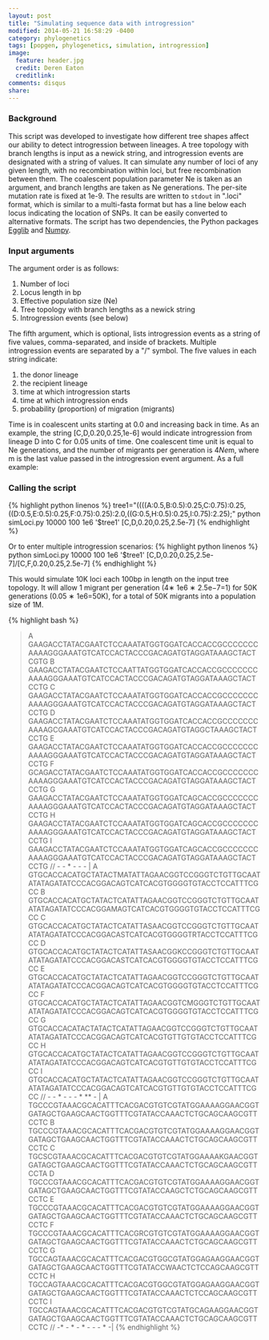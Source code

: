 ```yaml
---
layout: post
title: "Simulating sequence data with introgression"
modified: 2014-05-21 16:58:29 -0400
category: phylogenetics
tags: [popgen, phylogenetics, simulation, introgression]
image:
  feature: header.jpg
  credit: Deren Eaton
  creditlink: 
comments: disqus
share: 
---
```



### Background

This script was developed to investigate how different tree shapes affect our ability to detect introgression between lineages. A tree topology with branch lengths is input as a newick string, and introgression events are designated with a string of values. It can simulate any number of loci of any given length, with no recombination within loci, but free recombination between them. The coalescent population parameter Ne is taken as an argument, and branch lengths are taken as Ne generations. The per-site mutation rate is fixed at 1e-9. The results are written to `stdout` in ".loci" format, which is similar to a multi-fasta format but has a line below each locus indicating the location of SNPs. It can be easily converted to alternative formats. The script has two dependencies, the Python packages [Egglib](http://egglib.sourceforge.net/) and [Numpy](http://www.numpy.org/). 

### Input arguments
The argument order is as follows:  

1. Number of loci
2. Locus length in bp
3. Effective population size (Ne)
4. Tree topology with branch lengths as a newick string 
5. Introgression events (see below)

The fifth argument, which is optional, lists introgression events as a string of five values, comma-separated, and inside of brackets. Multiple introgression events are separated by a "/" symbol. The five values in each string indicate:  

1. the donor lineage
2. the recipient lineage
3. time at which introgression starts
4. time at which introgression ends
5. probability (proportion) of migration (migrants)

Time is in coalescent units starting at 0.0 and increasing back in time. As an example, the string [C,D,0.20,0.25,1e-6] would indicate introgression from lineage D into C for 0.05 units of time. One coalescent time unit is equal to Ne generations, and the number of migrants per generation is 4*Ne*m, where m is the last value passed in the introgression event argument. As a full example:  

### Calling the script
{% highlight python linenos %}
tree1="((((A:0.5,B:0.5):0.25,C:0.75):0.25,((D:0.5,E:0.5):0.25,F:0.75):0.25):2.0,((G:0.5,H:0.5):0.25,I:0.75):2.25);"
python simLoci.py 10000 100 1e6 '$tree1' [C,D,0.20,0.25,2.5e-7]
{% endhighlight %}

Or to enter multiple introgression scenarios:
{% highlight python linenos %}
python simLoci.py 10000 100 1e6 '$tree1' [C,D,0.20,0.25,2.5e-7]/[C,F,0.20,0.25,2.5e-7]
{% endhighlight %}

This would simulate 10K loci each 100bp in length on the input tree topology. It will allow 1 migrant per generation (4∗ 1e6 ∗ 2.5e−7=1) for 50K generations (0.05 ∗ 1e6=50K), for a total of 50K migrants into a population size of 1M.

{% highlight bash %}
>A         GAAGACCTATACGAATCTCCAAATATGGTGGATCACCACCGCCCCCCCAAAAGGGAAATGTCATCCACTACCCGACAGATGTAGGATAAAGCTACTCGTG
>B         GAAGACCTATACGAATCTCCAATTATGGTGGATCACCACCGCCCCCCCAAAAGGGAAATGTCATCCACTACCCGACAGATGTAGGATAAAGCTACTCCTG
>C         GAAGACCTATACGAATCTCCAAATATGGTGGATCACCACCGCCCCCCCAAAAGGGAAATGTCATCCACTACCCGACAGATGTAGGATAAAGCTACTCCTG
>D         GAAGACCTATACGAATCTCCAAATATGGTGGATCACCACCGCCCCCCCAAAAGCGAAATGTCATCCACTACCCGACAGATGTAGGCTAAAGCTACTCCTG
>E         GAAGACCTATACGAATCTCCAAATATGGTGGATCACCACCGCCCCCCCAAAAGGGAAATGTCATCCACTACCCGACAGATGTAGGATAAAGCTACTCCTG
>F         GCAGACCTATACGAATCTCCAAATATGGTGGATCACCACCGCCCCCCCAAAAGGGAAATGTCATCCACTACCCGACAGATGTAGGATAAAGCTACTCCTG
>G         GAAGACCTATACGAATCTCCAAATATGGTGGATCAGCACCGCCCCCCCAAAAGGGAAATGTCATCCACTACCCGACAGATGTAGGATAAAGCTACTCCTG
>H         GAAGACCTATACGAATCTCCAAATATGGTGGATCAGCACCGCCCCCCCAAAAGGGAAATGTCATCCACTACCCGACAGATGTAGGATAAAGCTACTCCTG
>I         GAAGACCTATACGAATCTCCAAATATGGTGGATCAGCACCGCCCCCCCAAAAGGGAAATGTCATCCACTACCCGACAGATGTAGGATAAAGCTACTCCTG
//          -                    -            *                 -                               -           -  |
>A         GTGCACCACATGCTATACTMATATTAGAACGGTCCGGGTCTGTTGCAATATATAGATATCCCACGGACAGTCATCACGTGGGGTGTACCTCCATTTCGCC
>B         GTGCACCACATGCTATACTCATATTAGAACGGTCCGGGTCTGTTGCAATATATAGATATCCCACGGAMAGTCATCACGTGGGGTGTACCTCCATTTCGCC
>C         GTGCACCACATGCTATACTCATATTASAACGGTCCGGGTCTGTTGCAATATATAGATATCCCACGGACASTCATCACGTGGGGTRTACCTCCATTTCGCC
>D         GTGCACCACATGCTATACTCATATTASAACGGKCCGGGTCTGTTGCAATATATAGATATCCCACGGACASTCATCACGTGGGGTGTACCTCCATTTCGCC
>E         GTGCACCACATGCTATACTCATATTAGAACGGTCCGGGTCTGTTGCAATATATAGATATCCCACGGACAGTCATCACGTGGGGTGTACCTCCATTTCGCC
>F         GTGCACCACATGCTATACTCATATTAGAACGGTCMGGGTCTGTTGCAATATATAGATATCCCACGGACAGTCATCACGTGGGGTGTACCTCCATTTCGCC
>G         GTGCACCACATACTATACTCATATTAGAACGGTCCGGGTCTGTTGCAATATATAGATATCCCACGGACAGTCATCACGTGTTGTGTACCTCCATTTCGCC
>H         GTGCACCACATGCTATACTCATATTAGAACGGTCCGGGTCTGTTGCAATATATAGATATCCCACGGACAGTCATCACGTGTTGTGTACCTCCATTTCGCC
>I         GTGCACCACATGCTATACTCATATTAGAACGGTCCGGGTCTGTTGCAATATATAGATATCCCACGGACAGTCATCACGTGTTGTGTACCTCCATTTCGCC
//                    -       -      *     - -                                - *          **  -               |
>A         TGCCCGTAAACGCACATTTCACGACGTGTCGTATGGAAAAGGAACGGTGATAGCTGAAGCAACTGGTTTCGTATACCAAACTCTGCAGCAAGCGTTCCTC
>B         TGCCCGTAAACGCACATTTCACGACGTGTCGTATGGAAAAGGAACGGTGATAGCTGAAGCAACTGGTTTCGTATACCAAACTCTGCAGCAAGCGTTCCTC
>C         TGCSCGTAAACGCACATTTCACGACGTGTCGTATGGAAAAKGAACGGTGATAGCTGAAGCAACTGGTTTCGTATACCAAACTCTGCAGCAAGCGTTCCTA
>D         TGCCCGTAAACGCACATTTCACGACGTGTCGTATGGAAAAGGAACGGTGATAGCTGAAGCAACTGGTTTCGTATACCAAGCTCTGCAGCAAGCGTTCCTC
>E         TGCCCGTAAACGCACATTTCACGACGTGTCGTATGGAAAAGGAACGGTGATAGCTGAAGCAACTGGTTTCGTATACCAAACTCTGCAGCAAGCGTTCCTC
>F         TGCCCGTAAACGCACATTTCACGRCGTGTCGTATGGAAAAGGAACGGTGATAGCTGAAGCAACTGGTTTCGTATACCAAACTCTGCAGCAAGCGTTCCTC
>G         TGCCAGTAAACGCACATTTCACGACGTGGCGTATGGAGAAGGAACGGTGATAGCTGAAGCAACTGGTTTCGTATACCWAACTCTCCAGCAAGCGTTCCTC
>H         TGCCAGTAAACGCACATTTCACGACGTGGCGTATGGAGAAGGAACGGTGATAGCTGAAGCAACTGGTTTCGTATACCAAACTCTCCAGCAAGCGTTCCTC
>I         TGCCAGTAAACGCACATTTCACGACGTGTCGTATGCAGAAGGAACGGTGATAGCTGAAGCAACTGGTTTCGTATACCAAACTCTGCAGCAAGCGTTCCTC
//            -*                  -    *      - *  -                                    - -    *              -|
{% endhighlight %}
